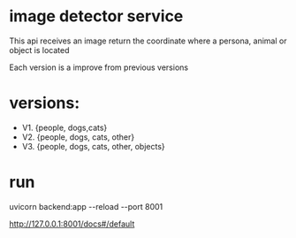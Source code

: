 # image detector service

This api receives an image return the coordinate where a persona, animal or object is located

Each version is a improve from previous versions
# versions:

- V1. {people, dogs,cats}
- V2. {people, dogs, cats, other}
- V3. {people, dogs, cats, other, objects}

# run 

uvicorn backend:app --reload --port 8001

http://127.0.0.1:8001/docs#/default

